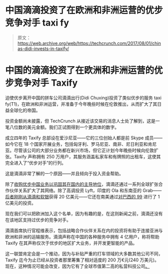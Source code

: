 # 中国滴滴投资了在欧洲和非洲运营的优步竞争对手 taxi fy 

> 原文：<https://web.archive.org/web/https://techcrunch.com/2017/08/01/chinas-didi-invests-in-taxify/>

# 中国的滴滴投资了在欧洲和非洲运营的优步竞争对手 Taxify

迫使优步离开中国的拼车公司滴滴出行(Didi Chuxing)投资了类似优步的服务 taxi fy(T1)，在欧洲和非洲运营，并准备于今年晚些时候在伦敦推出，从而扩大了其日益全球化的帝国。

投资金额尚未披露，但 TechCrunch 从接近该交易的消息人士处了解到，这是一笔八位数的美元金额。我们正试图得到一个更具体的数字。

成立四年的 Taxify 总部设在爱沙尼亚——它的三位创始人都是前 Skype 成员——如今它在 18 个国家开展业务，包括匈牙利、罗马尼亚、南非、尼日利亚和肯尼亚。尽管该公司的大部分业务都在新兴市场，但它正计划今年晚些时候向伦敦扩张。Taxify 声称拥有 250 万用户，其服务涵盖私家车和有牌照的出租车，这使其完全进入了“优步对手”的行列。

这是滴滴非常了解的一个原因——并且倾向于投入资金帮助。

除了[收购优步中国业务以巩固其在国内的主导地位](https://web.archive.org/web/20230209140003/https://techcrunch.com/2016/08/01/didi-chuxing-confirms-it-is-buying-ubers-business-in-china/)，滴滴还通过一系列全球扩张合作伙伴关系扩大了其网络。除了高调投资 Lyft，印度的 Ola 和东南亚的 Grab——[后者刚刚从滴滴和软银](https://web.archive.org/web/20230209140003/https://techcrunch.com/2017/07/23/grab-raises-2b-from-didi-chuxing-and-softbank/)获得 20 亿美元——它还在南美通过[对巴西的 99](https://web.archive.org/web/20230209140003/https://techcrunch.com/2017/01/04/chinas-didi-looks-to-latin-america-with-100m-investment-in-brazil-based-uber-rival-99/) 进行了 1 亿美元的投资。

现在我们可以把欧洲加入这个名单，因为有趣的是，在这则新闻之前，滴滴还没有在该地区支持过优步的竞争对手。

滴滴首席执行官程维表示，包括战略合作伙伴关系在内的投资将有助于连接亚洲与欧洲和非洲的运输服务。滴滴声称在中国的各种服务中拥有 4 亿用户，称将帮助 Taxify 在其声称仅次于优步的地区扩大业务，并开发更智能的产品。

这一联盟肯定会是一个推动，因为与补贴严重的打车领域的大多数其他公司不同，Taxify 迄今为止已经从投资者那里筹集了相对适度的 200 万€元(240 万美元)。现在，这种情况可能会改变，因为它有了全球市值第二高的私营科技公司[。](https://web.archive.org/web/20230209140003/https://techcrunch.com/2017/04/28/didi-chuxing-the-uber-of-china-confirms-5-5b-raise-for-global-and-ai-push/)